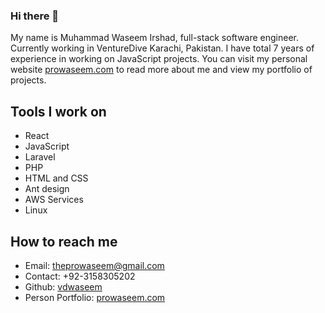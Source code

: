 ### Hi there 👋

My name is Muhammad Waseem Irshad, full-stack software engineer. Currently working in VentureDive Karachi, Pakistan. I have total 7 years of experience in working on JavaScript projects. You can visit my personal website [prowaseem.com](www.prowaseem.com) to read more about me and view my portfolio of projects.

## Tools I work on
- React
- JavaScript
- Laravel
- PHP
- HTML and CSS
- Ant design
- AWS Services
- Linux


## How to reach me
- Email: theprowaseem@gmail.com
- Contact: +92-3158305202
- Github: [vdwaseem](https://github.com/vdwaseem)
- Person Portfolio: [prowaseem.com](https://prowaseem.com)
<!--
**prowaseem/prowaseem** is a ✨ _special_ ✨ repository because its `README.md` (this file) appears on your GitHub profile.

Here are some ideas to get you started:

- 🔭 I’m currently working on ...
- 🌱 I’m currently learning ...
- 👯 I’m looking to collaborate on ...
- 🤔 I’m looking for help with ...
- 💬 Ask me about ...
- 📫 How to reach me: ...
- 😄 Pronouns: ...
- ⚡ Fun fact: ...
-->
